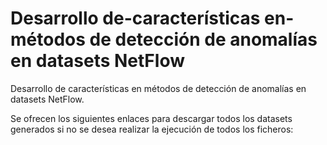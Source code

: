 # Desarrollo de-características en-métodos de detección de anomalías en datasets NetFlow
Desarrollo de características en métodos de detección de anomalías en datasets NetFlow.


Se ofrecen los siguientes enlaces para descargar todos los datasets generados si no se 
desea realizar la ejecución de todos los ficheros:

